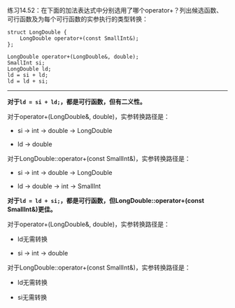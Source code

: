 练习14.52：在下面的加法表达式中分别选用了哪个operator+？列出候选函数、可行函数及为每个可行函数的实参执行的类型转换：

```
struct LongDouble {
	LongDouble operator+(const SmallInt&);
};

LongDouble operator+(LongDouble&, double);
SmallInt si;
LongDouble ld;
ld = si + ld;
ld = ld + si;
```

---

**对于`ld = si + ld;`，都是可行函数，但有二义性。**

对于operator+(LongDouble&, double)，实参转换路径是：

- si -> int -> double -> LongDouble

- ld -> double

对于LongDouble::operator+(const SmallInt&)，实参转换路径是：

- si -> int -> double -> LongDouble

- ld -> double -> int -> SmallInt

**对于`ld = ld + si;`，都是可行函数，但LongDouble::operator+(const SmallInt&)更佳。**

对于operator+(LongDouble&, double)，实参转换路径是：

- ld无需转换

- si -> int -> double

对于LongDouble::operator+(const SmallInt&)，实参转换路径是：

- ld无需转换

- si无需转换

